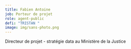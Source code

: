 ```yaml
---
title: Fabien Antoine
job: Porteur de projet
role: agent-public
defi: "TRISTAN "
image: img/sans-photo.png
---
```

Directeur de projet - stratégie data au Ministère de la Justice